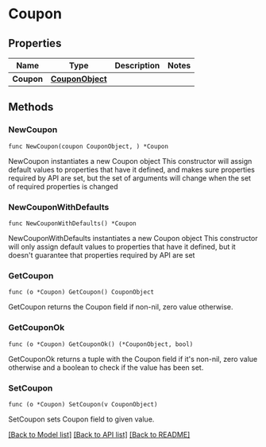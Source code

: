 # Coupon

## Properties

Name | Type | Description | Notes
------------ | ------------- | ------------- | -------------
**Coupon** | [**CouponObject**](CouponObject.md) |  | 

## Methods

### NewCoupon

`func NewCoupon(coupon CouponObject, ) *Coupon`

NewCoupon instantiates a new Coupon object
This constructor will assign default values to properties that have it defined,
and makes sure properties required by API are set, but the set of arguments
will change when the set of required properties is changed

### NewCouponWithDefaults

`func NewCouponWithDefaults() *Coupon`

NewCouponWithDefaults instantiates a new Coupon object
This constructor will only assign default values to properties that have it defined,
but it doesn't guarantee that properties required by API are set

### GetCoupon

`func (o *Coupon) GetCoupon() CouponObject`

GetCoupon returns the Coupon field if non-nil, zero value otherwise.

### GetCouponOk

`func (o *Coupon) GetCouponOk() (*CouponObject, bool)`

GetCouponOk returns a tuple with the Coupon field if it's non-nil, zero value otherwise
and a boolean to check if the value has been set.

### SetCoupon

`func (o *Coupon) SetCoupon(v CouponObject)`

SetCoupon sets Coupon field to given value.



[[Back to Model list]](../README.md#documentation-for-models) [[Back to API list]](../README.md#documentation-for-api-endpoints) [[Back to README]](../README.md)


